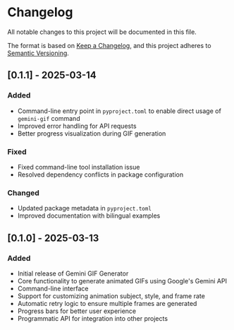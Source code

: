 # Changelog

All notable changes to this project will be documented in this file.

The format is based on [Keep a Changelog](https://keepachangelog.com/en/1.0.0/),
and this project adheres to [Semantic Versioning](https://semver.org/spec/v2.0.0.html).

## [0.1.1] - 2025-03-14

### Added
- Command-line entry point in `pyproject.toml` to enable direct usage of `gemini-gif` command
- Improved error handling for API requests
- Better progress visualization during GIF generation

### Fixed
- Fixed command-line tool installation issue
- Resolved dependency conflicts in package configuration

### Changed
- Updated package metadata in `pyproject.toml`
- Improved documentation with bilingual examples

## [0.1.0] - 2025-03-13

### Added
- Initial release of Gemini GIF Generator
- Core functionality to generate animated GIFs using Google's Gemini API
- Command-line interface
- Support for customizing animation subject, style, and frame rate
- Automatic retry logic to ensure multiple frames are generated
- Progress bars for better user experience
- Programmatic API for integration into other projects 
